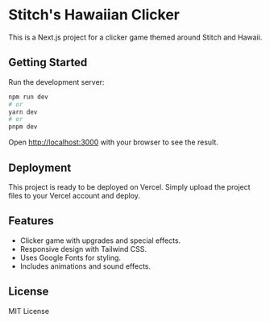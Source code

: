 # Stitch's Hawaiian Clicker

This is a Next.js project for a clicker game themed around Stitch and Hawaii.

## Getting Started

Run the development server:

```bash
npm run dev
# or
yarn dev
# or
pnpm dev
```

Open [http://localhost:3000](http://localhost:3000) with your browser to see the result.

## Deployment

This project is ready to be deployed on Vercel. Simply upload the project files to your Vercel account and deploy.

## Features

- Clicker game with upgrades and special effects.
- Responsive design with Tailwind CSS.
- Uses Google Fonts for styling.
- Includes animations and sound effects.

## License

MIT License
